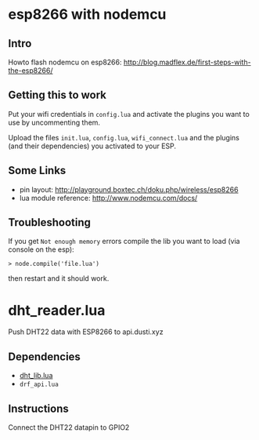 # esp8266 with nodemcu

## Intro

Howto flash nodemcu on esp8266: http://blog.madflex.de/first-steps-with-the-esp8266/

## Getting this to work

Put your wifi credentials in `config.lua` and activate the plugins you want to use by uncommenting them.

Upload the files `init.lua`, `config.lua`, `wifi_connect.lua` and the plugins (and their dependencies) you activated to your ESP.


## Some Links

* pin layout: http://playground.boxtec.ch/doku.php/wireless/esp8266
* lua module reference: http://www.nodemcu.com/docs/

## Troubleshooting

If you get `Not enough memory` errors compile the lib you want to load (via console on the esp):

```
> node.compile('file.lua')
```
then restart and it should work.


# dht_reader.lua

Push DHT22 data with ESP8266 to api.dusti.xyz

## Dependencies

* [dht_lib.lua](https://github.com/nodemcu/nodemcu-firmware/tree/master/lua_modules/dht_lib/dht_lib.lua)
* `drf_api.lua`

## Instructions

Connect the DHT22 datapin to GPIO2
